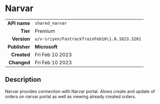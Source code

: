 # Narvar
| | |
|-:|-|
|**API name**|`shared_narvar`|
|**Tier**|Premium|
|**Version**|`u/v-sriyen/FastrackTrainFeb10\1.0.1623.3201`|
|**Publisher**|**Microsoft**|
|**Created**|Fri Feb 10 2023|
|**Changed**|Fri Feb 10 2023|

## Description
Narvar provides connection with Narvar portal. Alows create and update of orders on narvar portal as well as viewing already created orders.
